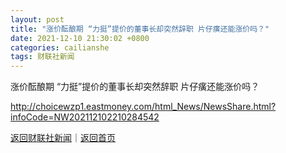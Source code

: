 ```yaml
---
layout: post
title: "涨价酝酿期 “力挺”提价的董事长却突然辞职 片仔癀还能涨价吗？"
date: 2021-12-10 21:30:02 +0800
categories: cailianshe
tags: 财联社新闻
---
```

涨价酝酿期 “力挺”提价的董事长却突然辞职 片仔癀还能涨价吗？


<http://choicewzp1.eastmoney.com/html_News/NewsShare.html?infoCode=NW202112102210284542>

[返回财联社新闻](//finews.withounder.com/cailianshe/)｜[返回首页](//finews.withounder.com/)